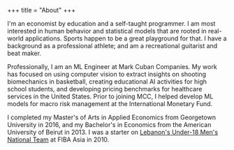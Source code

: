 +++
title = "About"
+++

I'm an economist by education and a self-taught programmer. I am most interested in human behavior and statistical models that are rooted in real-world applications. Sports happen to be a great playground for that. I have a background as a professional athlete; and am a recreational guitarist and beat maker. 

Professionally, I am an ML Engineer at Mark Cuban Companies. My work has focused on using computer vision to extract insights on shooting biomechanics in basketball, creating educational AI activities for high school students, and developing pricing benchmarks for healthcare services in the United States. Prior to joining MCC, I helped develop ML models for macro risk management at the International Monetary Fund.

I completed my Master's of Arts in Applied Economics from Georgetown University in 2016, and my Bachelor's in Economics from the American University of Beirut in 2013. I was a starter on [Lebanon's Under-18 Men's National Team](https://basketball.asia-basket.com/player/Ramzy-Al-Amine/Lebanon/Lebanese-U18-National-Team/204964) at FIBA Asia in 2010. 
